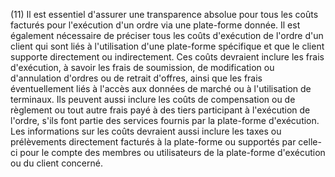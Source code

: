 (11) Il est essentiel d'assurer une transparence absolue pour tous les coûts facturés pour l'exécution d'un ordre via une plate-forme donnée. Il est également nécessaire de préciser tous les coûts d'exécution de l'ordre d'un client qui sont liés à l'utilisation d'une plate-forme spécifique et que le client supporte directement ou indirectement. Ces coûts devraient inclure les frais d'exécution, à savoir les frais de soumission, de modification ou d'annulation d'ordres ou de retrait d'offres, ainsi que les frais éventuellement liés à l'accès aux données de marché ou à l'utilisation de terminaux. Ils peuvent aussi inclure les coûts de compensation ou de règlement ou tout autre frais payé à des tiers participant à l'exécution de l'ordre, s'ils font partie des services fournis par la plate-forme d'exécution. Les informations sur les coûts devraient aussi inclure les taxes ou prélèvements directement facturés à la plate-forme ou supportés par celle-ci pour le compte des membres ou utilisateurs de la plate-forme d'exécution ou du client concerné.